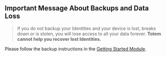 ## Important Message About Backups and Data Loss

> If you do not backup your Identities and your device is lost, breaks down or is stolen, you will lose access to all your data forever. **Totem cannot help you recover lost Identities.**

Please follow the backup instructions in the [Getting Started Module](/app-docs/on-boarding/getting-started.md).